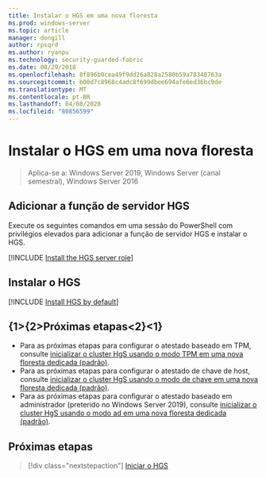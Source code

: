 ```yaml
---
title: Instalar o HGS em uma nova floresta
ms.prod: windows-server
ms.topic: article
manager: dongill
author: rpsqrd
ms.author: ryanpu
ms.technology: security-guarded-fabric
ms.date: 08/29/2018
ms.openlocfilehash: 8f896b0cea49f9dd26a828a2580b59a78348763a
ms.sourcegitcommit: b00d7c8968c4adc8f699dbee694afe6ed36bc9de
ms.translationtype: MT
ms.contentlocale: pt-BR
ms.lasthandoff: 04/08/2020
ms.locfileid: "80856599"
---
```

# <a name="install-hgs-in-a-new-forest"></a>Instalar o HGS em uma nova floresta 

>Aplica-se a: Windows Server 2019, Windows Server (canal semestral), Windows Server 2016

## <a name="add-the-hgs-server-role"></a>Adicionar a função de servidor HGS

Execute os seguintes comandos em uma sessão do PowerShell com privilégios elevados para adicionar a função de servidor HGS e instalar o HGS.

[!INCLUDE [Install the HGS server role](../../../includes/guarded-fabric-install-hgs-server-role.md)] 

## <a name="install-hgs"></a>Instalar o HGS 

[!INCLUDE [Install HGS by default](../../../includes/install-hgs-default.md)] 

## <a name="next-steps"></a>{1&gt;{2&gt;Próximas etapas&lt;2}&lt;1}

- Para as próximas etapas para configurar o atestado baseado em TPM, consulte [inicializar o cluster HgS usando o modo TPM em uma nova floresta dedicada (padrão)](guarded-fabric-initialize-hgs-tpm-mode-default.md).
- Para as próximas etapas para configurar o atestado de chave de host, consulte [inicializar o cluster HgS usando o modo de chave em uma nova floresta dedicada (padrão)](guarded-fabric-initialize-hgs-key-mode-default.md).
- Para as próximas etapas para configurar o atestado baseado em administrador (preterido no Windows Server 2019), consulte [inicializar o cluster HgS usando o modo ad em uma nova floresta dedicada (padrão)](guarded-fabric-initialize-hgs-ad-mode-default.md).

## <a name="next-step"></a>Próximas etapas

> [!div class="nextstepaction"]
> [Iniciar o HGS](guarded-fabric-initialize-hgs.md)


